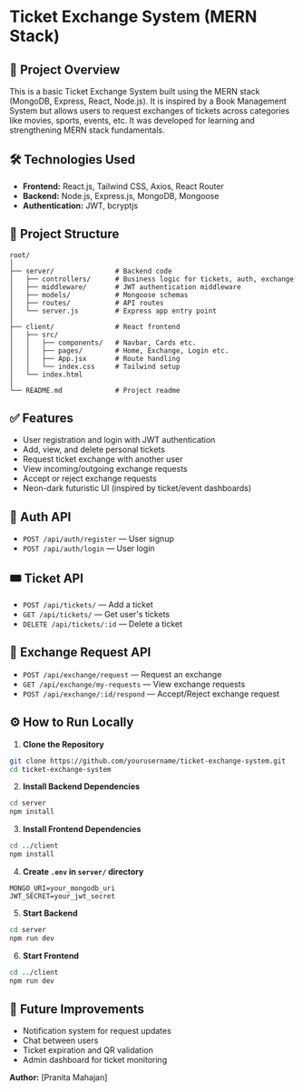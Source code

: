 # Ticket Exchange System (MERN Stack)

## 🔧 Project Overview

This is a basic Ticket Exchange System built using the MERN stack (MongoDB, Express, React, Node.js). It is inspired by a Book Management System but allows users to request exchanges of tickets across categories like movies, sports, events, etc. It was developed for learning and strengthening MERN stack fundamentals.

## 🛠️ Technologies Used

* **Frontend:** React.js, Tailwind CSS, Axios, React Router
* **Backend:** Node.js, Express.js, MongoDB, Mongoose
* **Authentication:** JWT, bcryptjs

## 📁 Project Structure

```
root/
│
├── server/               # Backend code
│   ├── controllers/      # Business logic for tickets, auth, exchange
│   ├── middleware/       # JWT authentication middleware
│   ├── models/           # Mongoose schemas
│   ├── routes/           # API routes
│   └── server.js         # Express app entry point
│
├── client/               # React frontend
│   ├── src/
│   │   ├── components/   # Navbar, Cards etc.
│   │   ├── pages/        # Home, Exchange, Login etc.
│   │   ├── App.jsx       # Route handling
│   │   └── index.css     # Tailwind setup
│   └── index.html
│
└── README.md             # Project readme
```

## ✅ Features

* User registration and login with JWT authentication
* Add, view, and delete personal tickets
* Request ticket exchange with another user
* View incoming/outgoing exchange requests
* Accept or reject exchange requests
* Neon-dark futuristic UI (inspired by ticket/event dashboards)

## 🔐 Auth API

* `POST /api/auth/register` — User signup
* `POST /api/auth/login` — User login

## 🎟 Ticket API

* `POST /api/tickets/` — Add a ticket
* `GET /api/tickets/` — Get user's tickets
* `DELETE /api/tickets/:id` — Delete a ticket

## 🔁 Exchange Request API

* `POST /api/exchange/request` — Request an exchange
* `GET /api/exchange/my-requests` — View exchange requests
* `POST /api/exchange/:id/respond` — Accept/Reject exchange request

## ⚙️ How to Run Locally

1. **Clone the Repository**

```bash
git clone https://github.com/yourusername/ticket-exchange-system.git
cd ticket-exchange-system
```

2. **Install Backend Dependencies**

```bash
cd server
npm install
```

3. **Install Frontend Dependencies**

```bash
cd ../client
npm install
```

4. **Create `.env` in `server/` directory**

```
MONGO_URI=your_mongodb_uri
JWT_SECRET=your_jwt_secret
```

5. **Start Backend**

```bash
cd server
npm run dev
```

6. **Start Frontend**

```bash
cd ../client
npm run dev
```

## 🔄 Future Improvements

* Notification system for request updates
* Chat between users
* Ticket expiration and QR validation
* Admin dashboard for ticket monitoring



**Author:** \[Pranita Mahajan]

